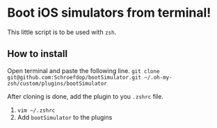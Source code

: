 # Boot iOS simulators from terminal!

This little script is to be used with `zsh`.

## How to install
Open terminal and paste the following line.
`git clone git@github.com:Schroefdop/bootSimulator.git ~/.oh-my-zsh/custom/plugins/bootSimulator`

After cloning is done, add the plugin to you `.zshrc` file.
1. `vim ~/.zshrc`
2. Add `bootSimulator` to the plugins
